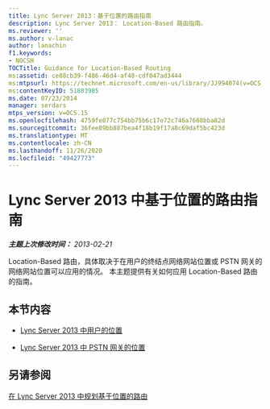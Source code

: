 ```yaml
---
title: Lync Server 2013：基于位置的路由指南
description: Lync Server 2013： Location-Based 路由指南。
ms.reviewer: ''
ms.author: v-lanac
author: lanachin
f1.keywords:
- NOCSH
TOCTitle: Guidance for Location-Based Routing
ms:assetid: ce88cb39-f486-46d4-af48-cdf047ad3444
ms:mtpsurl: https://technet.microsoft.com/en-us/library/JJ994074(v=OCS.15)
ms:contentKeyID: 51803985
ms.date: 07/23/2014
manager: serdars
mtps_version: v=OCS.15
ms.openlocfilehash: 4759fe077c754bb75b6c17e72c746a7668bba82d
ms.sourcegitcommit: 36fee89bb887bea4f18b19f17a8c69daf5bc423d
ms.translationtype: MT
ms.contentlocale: zh-CN
ms.lasthandoff: 11/26/2020
ms.locfileid: "49427773"
---
```

# <a name="guidance-for-location-based-routing-in-lync-server-2013"></a>Lync Server 2013 中基于位置的路由指南

<div data-xmlns="http://www.w3.org/1999/xhtml">

<div class="topic" data-xmlns="http://www.w3.org/1999/xhtml" data-msxsl="urn:schemas-microsoft-com:xslt" data-cs="https://msdn.microsoft.com/">

<div data-asp="https://msdn2.microsoft.com/asp">



</div>

<div id="mainSection">

<div id="mainBody">

<span> </span>

_**主题上次修改时间：** 2013-02-21_

Location-Based 路由，具体取决于在用户的终结点网络网站位置或 PSTN 网关的网络网站位置可以应用的情况。 本主题提供有关如何应用 Location-Based 路由的指南。

<div>

## <a name="in-this-section"></a>本节内容

  - [Lync Server 2013 中用户的位置](lync-server-2013-user-s-location.md)

  - [Lync Server 2013 中 PSTN 网关的位置](lync-server-2013-pstn-gateway-s-location.md)

</div>

<div>

## <a name="see-also"></a>另请参阅


[在 Lync Server 2013 中规划基于位置的路由](lync-server-2013-planning-for-location-based-routing.md)  
  

</div>

</div>

<span> </span>

</div>

</div>

</div>

